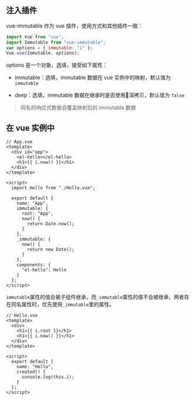 ## 注入插件

vue-immutable 作为 vue 插件，使用方式和其他插件一致：

```js
import Vue from "vue";
import Immutable from "vue-immutable";
var options = { immutable: "i" };
Vue.use(Immutable, options);
```

options 是一个对象，选填，接受如下属性：

- immutable：选填，immutable 数据在 vue 实例中的映射，默认值为 `immutable`

- deep：选填，immutable 数据在继承时是否使用深拷贝，默认值为 `false`

> 同名的响应式数据会覆盖映射后的 immutable 数据

## 在 vue 实例中

```vue
// App.vue
<template>
  <div id="app">
    <el-hello></el-hello>
    <h1>{{ i.now() }}</h1>
  </div>
</template>

<script>
  import Hello from "./Hello.vue";

  export default {
    name: "App",
    immutable: {
      root: "App",
      now() {
        return Date.now();
      }
    },
    _immutable: {
      now() {
        return new Date();
      }
    },
    components: {
      "el-hello": Hello
    }
  };
</script>
```

`immutable`属性的值会被子组件继承，而`_immutable`属性的值不会被继承，两者存在同名属性时，优先使用`_immutable`里的属性。

```vue
// Hello.vue
<template>
  <div>
    <h1>{{ i.root }}</h1>
    <h1>{{ i.now() }}</h1>
  </div>
</template>

<script>
  export default {
    name: "Hello",
    created() {
      console.log(this.i);
    }
  };
</script>
```
